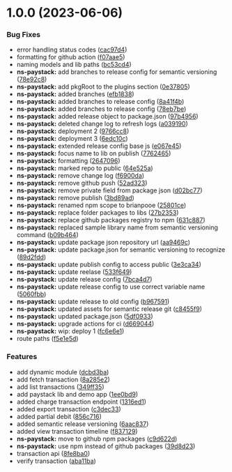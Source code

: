 # 1.0.0 (2023-06-06)


### Bug Fixes

* error handling status codes ([cac97d4](https://github.com/brianpooe/devtools-bp/commit/cac97d4487d04751c2223729c24b4a8e2a9dec90))
* formatting for github action ([f07aae5](https://github.com/brianpooe/devtools-bp/commit/f07aae52be41d40fcbf5f4439b18b34edce92571))
* naming models and lib paths ([bc53cd4](https://github.com/brianpooe/devtools-bp/commit/bc53cd48738fb0ecf58bb95b69454cc3f89c7950))
* **ns-paystack:** add branches to release config for semantic versioning ([78e92c8](https://github.com/brianpooe/devtools-bp/commit/78e92c807242f8294a0a18dbb9adced413348e9e))
* **ns-paystack:** add pkgRoot to the plugins section ([0e37805](https://github.com/brianpooe/devtools-bp/commit/0e3780587b0450f5158eda5971e8b7ba68c22aef))
* **ns-paystack:** added branches ([efb1838](https://github.com/brianpooe/devtools-bp/commit/efb183860ffcf22e00237b5c02fe048b9fafa2c4))
* **ns-paystack:** added branches to release config ([8a41f4b](https://github.com/brianpooe/devtools-bp/commit/8a41f4bfebe15ffd62f28efb504027216d1bdcfb))
* **ns-paystack:** added branches to release config ([78eb7be](https://github.com/brianpooe/devtools-bp/commit/78eb7be96fd3e1623453c0814ad4948e49b41e7b))
* **ns-paystack:** added release object to package.json ([97b4956](https://github.com/brianpooe/devtools-bp/commit/97b49562069ed324039a15483ef72c040c720f49))
* **ns-paystack:** deleted change log to refresh logs ([a039190](https://github.com/brianpooe/devtools-bp/commit/a03919005ca8c2772478ba262581850cede131f0))
* **ns-paystack:** deployment 2 ([9766cc8](https://github.com/brianpooe/devtools-bp/commit/9766cc8099e4e91435d9dec031220cabf6f997af))
* **ns-paystack:** deployment 3 ([6edc10c](https://github.com/brianpooe/devtools-bp/commit/6edc10c90274e3e302bf4af27f79b6b715265c5b))
* **ns-paystack:** extended release config base js ([e067e45](https://github.com/brianpooe/devtools-bp/commit/e067e45a187b006eb9b9a2ed7784e2c9fad428c9))
* **ns-paystack:** focus name to lib on publish ([7762465](https://github.com/brianpooe/devtools-bp/commit/776246596ee02325163d856d361c709a03e40b90))
* **ns-paystack:** formatting ([2647096](https://github.com/brianpooe/devtools-bp/commit/2647096e946f0f703bd243c62260a49499755415))
* **ns-paystack:** marked repo to public ([64e525a](https://github.com/brianpooe/devtools-bp/commit/64e525a435be8ac687f1eb5079fff69042b1ea30))
* **ns-paystack:** remove change log ([f6900da](https://github.com/brianpooe/devtools-bp/commit/f6900daea7ee50181f6ecfd554c2f0de1e3c0352))
* **ns-paystack:** remove github push ([52ad323](https://github.com/brianpooe/devtools-bp/commit/52ad323e4915106c6ff23f3b3c44585ede571f8c))
* **ns-paystack:** remove private field from package json ([d02bc77](https://github.com/brianpooe/devtools-bp/commit/d02bc77f962ee31f13f385ded6bb89f60995e755))
* **ns-paystack:** remove publish ([3bd89ad](https://github.com/brianpooe/devtools-bp/commit/3bd89add318b97f1f71e78afcc943be43155769f))
* **ns-paystack:** renamed npm scope to brianpooe ([25801ce](https://github.com/brianpooe/devtools-bp/commit/25801cef7d29c9be84333a1109bdba97290e0f18))
* **ns-paystack:** replace folder packages to libs ([27b2353](https://github.com/brianpooe/devtools-bp/commit/27b2353a4e2d143397d57906aef6aa27a7a2e414))
* **ns-paystack:** replace github packages registry to npm ([631c887](https://github.com/brianpooe/devtools-bp/commit/631c887fedc164218d9c1ae204d281ba81f96eee))
* **ns-paystack:** replaced sample library name from semantic versioning command ([b09b464](https://github.com/brianpooe/devtools-bp/commit/b09b4642d87f9d3b8725986b966840b8b746c321))
* **ns-paystack:** update package json repository url ([aa9469c](https://github.com/brianpooe/devtools-bp/commit/aa9469cd36da41cda011299bf72bdd15bca6f8bd))
* **ns-paystack:** update package.json for semantic versioning to recognize ([89d2fdd](https://github.com/brianpooe/devtools-bp/commit/89d2fdd3b302e5f4dbaabeed8f0e09c4ab4af87a))
* **ns-paystack:** update publish config to access public ([3e3ca34](https://github.com/brianpooe/devtools-bp/commit/3e3ca344b024d80ce92c5cf44ce07a49375ff953))
* **ns-paystack:** update reelase ([533f649](https://github.com/brianpooe/devtools-bp/commit/533f6492e70bb8fa39fc91b926800f04977260d3))
* **ns-paystack:** update release config ([7bca4d7](https://github.com/brianpooe/devtools-bp/commit/7bca4d7f9d0e473fbb02f8c0c8f8495c86a4d45a))
* **ns-paystack:** update release config to use correct variable name ([5060fbb](https://github.com/brianpooe/devtools-bp/commit/5060fbbb18311b3d1a5458bf42a553a190220a08))
* **ns-paystack:** update release to old config ([b967591](https://github.com/brianpooe/devtools-bp/commit/b967591beca305bbde4bf5300d3d8973f6582a82))
* **ns-paystack:** updated assets for semantic release git ([c8455f9](https://github.com/brianpooe/devtools-bp/commit/c8455f9a4fbd1a25c05f9ab5b483d522536a8b3c))
* **ns-paystack:** updated package.json ([5df0933](https://github.com/brianpooe/devtools-bp/commit/5df09338cc0aa530409a7c7331616447c2124bd8))
* **ns-paystack:** upgrade actions for ci ([d669044](https://github.com/brianpooe/devtools-bp/commit/d66904469009806ed01f21f1fb64b475b16cbc8b))
* **ns-paystack:** wip: deploy 1 ([fc6e6e1](https://github.com/brianpooe/devtools-bp/commit/fc6e6e1b1cb70847f46225ec592d0e27cdddecb9))
* route paths ([f5e1e5d](https://github.com/brianpooe/devtools-bp/commit/f5e1e5dfeee5cb951ce13277e05d0c2cc447dfa3))


### Features

* add dynamic module ([dcbd3ba](https://github.com/brianpooe/devtools-bp/commit/dcbd3ba5098de918a2b090cf5494fb02d7310ce6))
* add fetch transaction ([8a285e2](https://github.com/brianpooe/devtools-bp/commit/8a285e23b311f7605259b635983c195009ee1f71))
* add list transactions ([349ff35](https://github.com/brianpooe/devtools-bp/commit/349ff3587c85d9bb9bfe3cd2e84bc8c379d244f1))
* add paystack lib and demo app ([1ee0bd9](https://github.com/brianpooe/devtools-bp/commit/1ee0bd9f429b90c652d0b25966ef6d8a2b5d2783))
* added charge transaction endpoint ([1316ed1](https://github.com/brianpooe/devtools-bp/commit/1316ed1a5403528e8690ab52363fd49ab555039a))
* added export transaction ([c3dec33](https://github.com/brianpooe/devtools-bp/commit/c3dec330cb37220a9b007bda3722d256727179a7))
* added partial debit ([856c716](https://github.com/brianpooe/devtools-bp/commit/856c716903183fe0b6f652a257233923e1b8ce62))
* added semantic release versioning ([6aac837](https://github.com/brianpooe/devtools-bp/commit/6aac8379335b88e7a9dac9d9618e643947d5ccd1))
* added view transaction timeline ([f837129](https://github.com/brianpooe/devtools-bp/commit/f83712964db397fd70ffed58fecbb1f9fd32c4b0))
* **ns-paystack:** move to github npm packages ([c9d622d](https://github.com/brianpooe/devtools-bp/commit/c9d622d507a437e74809af62bbab6f33e9055938))
* **ns-paystack:** use npm instead of github packages ([39d8d23](https://github.com/brianpooe/devtools-bp/commit/39d8d2373b3909c442f9c546045459dd869b8988))
* transaction api ([8fe8ba0](https://github.com/brianpooe/devtools-bp/commit/8fe8ba09adfd0f91e4a6836ddbe4e1210da8fd84))
* verify transaction ([aba11ba](https://github.com/brianpooe/devtools-bp/commit/aba11ba4688f858da2c901c03b9a496d74eb3aa5))
